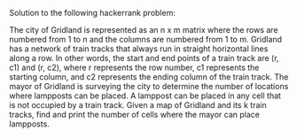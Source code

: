 Solution to the following hackerrank problem:

The city of Gridland is represented as an n x m matrix where the rows are numbered from 1 to n and the columns are numbered from 1 to m.
Gridland has a network of train tracks that always run in straight horizontal lines along a row. In other words, the start and end points of a train track are (r, c1) and (r, c2), where r represents the row number, c1 represents the starting column, and c2 represents the ending column of the train track.
The mayor of Gridland is surveying the city to determine the number of locations where lampposts can be placed. A lamppost can be placed in any cell that is not occupied by a train track.
Given a map of Gridland and its k train tracks, find and print the number of cells where the mayor can place lampposts.


